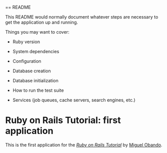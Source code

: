 == README

This README would normally document whatever steps are necessary to get the
application up and running.

Things you may want to cover:

* Ruby version

* System dependencies

* Configuration

* Database creation

* Database initialization

* How to run the test suite

* Services (job queues, cache servers, search engines, etc.)

# Ruby on Rails Tutorial: first application

This is the first application for the
[*Ruby on Rails Tutorial*](http://railstutorial.org/)
by [Miguel Obando](http://michaelhartl.com/).